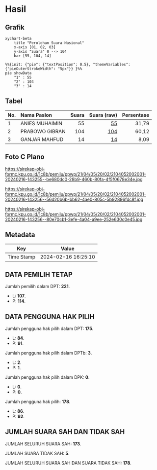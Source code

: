 # Hasil

## Grafik

```mermaid
xychart-beta
    title "Perolehan Suara Nasional"
    x-axis [01, 02, 03]
    y-axis "Suara" 0 --> 104
    bar [55, 104, 14]
```

```mermaid
%%{init: {"pie": {"textPosition": 0.5}, "themeVariables": {"pieOuterStrokeWidth": "5px"}} }%%
pie showData
    "1" : 55
    "2" : 104
    "3" : 14
```

## Tabel

| No. | Nama Paslon    | Suara | Suara (raw) | Persentase |
|:--- |:-------------- | -----:| -----------:| ----------:|
| 1   | ANIES MUHAIMIN | 55    | [55][p-1]   | 31,79      |
| 2   | PRABOWO GIBRAN | 104   | [104][p-2]  | 60,12      |
| 3   | GANJAR MAHFUD  | 14    | [14][p-3]   | 8,09       |


[p-1]: https://github.com/gigit-pemilu/pemilu-2024/blob/main/pilpres/hitung-suara/sub/21-kepulauan-riau/sub/04-lingga/sub/05-lingga-utara/sub/2002-duara/sub/001-tps/sub/paslon-1.txt
[p-2]: https://github.com/gigit-pemilu/pemilu-2024/blob/main/pilpres/hitung-suara/sub/21-kepulauan-riau/sub/04-lingga/sub/05-lingga-utara/sub/2002-duara/sub/001-tps/sub/paslon-2.txt
[p-3]: https://github.com/gigit-pemilu/pemilu-2024/blob/main/pilpres/hitung-suara/sub/21-kepulauan-riau/sub/04-lingga/sub/05-lingga-utara/sub/2002-duara/sub/001-tps/sub/paslon-3.txt

## Foto C Plano

https://sirekap-obj-formc.kpu.go.id/1c8b/pemilu/ppwp/21/04/05/20/02/2104052002001-20240216-143255--be680dc0-28b9-460b-80fa-4f5f0678e34e.jpg

https://sirekap-obj-formc.kpu.go.id/1c8b/pemilu/ppwp/21/04/05/20/02/2104052002001-20240216-143256--56d20b6b-bb62-4ae0-805c-5b92896fdc8f.jpg

https://sirekap-obj-formc.kpu.go.id/1c8b/pemilu/ppwp/21/04/05/20/02/2104052002001-20240216-143256--80e70cb1-3efe-4a04-a9ee-252e630c0e45.jpg


## Metadata

| Key        | Value               |
| ---------- | ------------------- |
| Time Stamp | 2024-02-16 16:25:10 |


## DATA PEMILIH TETAP

Jumlah pemilih dalam DPT: **221**.
 * L: **107**.
 * P: **114**.

## DATA PENGGUNA HAK PILIH

Jumlah pengguna hak pilih dalam DPT: **175**.
 * L: **84**.
 * P: **91**.

Jumlah pengguna hak pilih dalam DPTb: **3**.
 * L: **2**.
 * P: **1**.

Jumlah pengguna hak pilih dalam DPK: **0**.
 * L: **0**.
 * P: **0**.

Jumlah pengguna hak pilih: **178**.
 * L: **86**.
 * P: **92**.

## JUMLAH SUARA SAH DAN TIDAK SAH

JUMLAH SELURUH SUARA SAH: **173**.

JUMLAH SUARA TIDAK SAH: **5**.

JUMLAH SELURUH SUARA SAH DAN SUARA TIDAK SAH: **178**.


